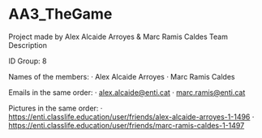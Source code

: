 # AA3_TheGame
Project made by Alex Alcaide Arroyes &amp; Marc Ramis Caldes
Team Description

ID Group: 8

Names of the members:
· Alex Alcaide Arroyes
· Marc Ramis Caldes

Emails in the same order:
· alex.alcaide@enti.cat
· marc.ramis@enti.cat

Pictures in the same order:
· https://enti.classlife.education/user/friends/alex-alcaide-arroyes-1-1496
· https://enti.classlife.education/user/friends/marc-ramis-caldes-1-1497
